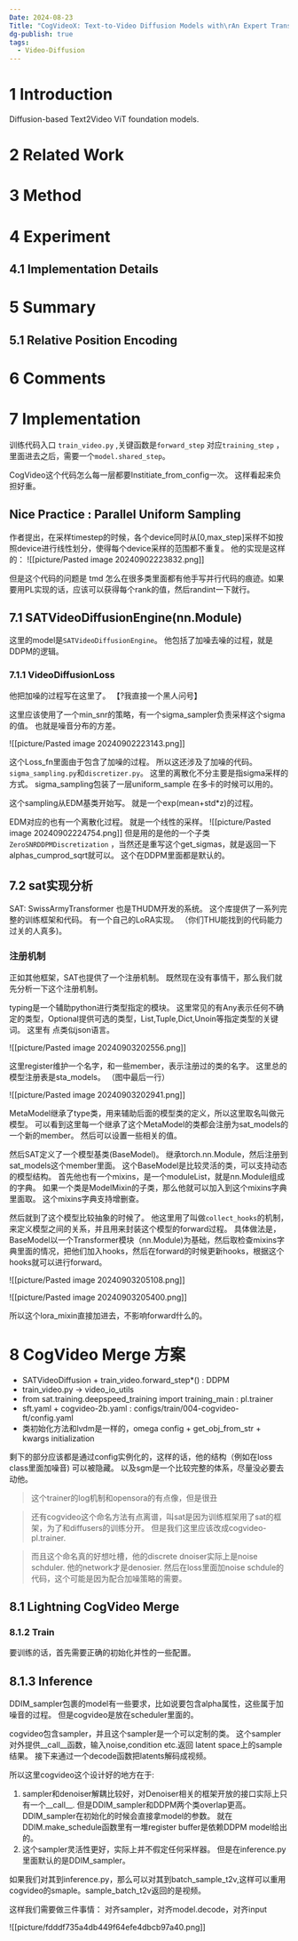 ```yaml
---
Date: 2024-08-23
Title: "CogVideoX: Text-to-Video Diffusion Models with\rAn Expert Transformer"
dg-publish: true
tags:
  - Video-Diffusion
---
```


# 1 Introduction

Diffusion-based Text2Video ViT foundation models. 


# 2 Related Work

# 3 Method

# 4 Experiment
## 4.1 Implementation Details  

# 5 Summary

## 5.1 Relative Position Encoding
# 6 Comments


# 7 Implementation 

训练代码入口 `train_video.py` ,关键函数是`forward_step` 对应`training_step` ， 里面进去之后，需要一个`model.shared_step`。

CogVideo这个代码怎么每一层都要Institiate_from_config一次。 这样看起来负担好重。 


## Nice Practice : Parallel Uniform Sampling
作者提出，在采样timestep的时候，各个device同时从[0,max_step]采样不如按照device进行线性划分，使得每个device采样的范围都不重复。  他的实现是这样的：
![[picture/Pasted image 20240902223832.png]]

但是这个代码的问题是 tmd 怎么在很多类里面都有他手写并行代码的痕迹。如果要用PL实现的话，应该可以获得每个rank的值，然后randint一下就行。 

## 7.1 SATVideoDiffusionEngine(nn.Module)

这里的model是`SATVideoDiffusionEngine`。  他包括了加噪去噪的过程，就是DDPM的逻辑。 

### 7.1.1 VideoDiffusionLoss 
他把加噪的过程写在这里了。 【?我直接一个黑人问号】


这里应该使用了一个min_snr的策略，有一个sigma_sampler负责采样这个sigma的值。 也就是噪音分布的方差。 

![[picture/Pasted image 20240902223143.png]]

这个Loss_fn里面由于包含了加噪的过程。 所以这还涉及了加噪的代码。 `sigma_sampling.py`和`discretizer.py`。 这里的离散化不分主要是指sigma采样的方式。 sigma_sampling包装了一层uniform_sample 在多卡的时候可以用的。 

这个sampling从EDM基类开始写。 就是一个exp(mean+std*z)的过程。 

EDM对应的也有一个离散化过程。 就是一个线性的采样。 
![[picture/Pasted image 20240902224754.png]]
但是用的是他的一个子类`ZeroSNRDDPMDiscretization` ，当然还是重写这个get_sigmas，就是返回一下alphas_cumprod_sqrt就可以。 这个在DDPM里面都是默认的。 

## 7.2 sat实现分析

SAT: SwissArmyTransformer 也是THUDM开发的系统。 
这个库提供了一系列完整的训练框架和代码。  有一个自己的LoRA实现。 （你们THU能找到的代码能力过关的人真多)。 


### 注册机制
正如其他框架，SAT也提供了一个注册机制。 既然现在没有事情干，那么我们就先分析一下这个注册机制。 

typing是一个辅助python进行类型指定的模块。 这里常见的有Any表示任何不确定的类型，Optional提供可选的类型，List,Tuple,Dict,Unoin等指定类型的关键词。 这里有 点类似json语言。

![[picture/Pasted image 20240903202556.png]]

这里register维护一个名字，和一些member，表示注册过的类的名字。 这里总的模型注册表是sta_models。 （图中最后一行） 

![[picture/Pasted image 20240903202941.png]]

MetaModel继承了type类，用来辅助后面的模型类的定义，所以这里取名叫做元模型。  可以看到这里每一个继承了这个MetaModel的类都会注册为sat_models的一个新的member。 然后可以设置一些相关的值。 

然后SAT定义了一个模型基类(BaseModel)。 继承torch.nn.Module，然后注册到sat_models这个member里面。 这个BaseModel是比较灵活的类，可以支持动态的模型结构。  首先他也有一个mixins，是一个moduleList，就是nn.Module组成的字典。 如果一个类是ModelMixin的子类，那么他就可以加入到这个mixins字典里面取。 这个mixins字典支持增删查。 

然后就到了这个模型比较抽象的时候了。 他这里用了叫做`collect_hooks`的机制，来定义模型之间的关系，并且用来封装这个模型的forward过程。  具体做法是，BaseModel以一个Transformer模块（nn.Module)为基础，然后取检查mixins字典里面的情况，把他们加入hooks，然后在forward的时候更新hooks，根据这个hooks就可以进行forward。 

![[picture/Pasted image 20240903205108.png]]

![[picture/Pasted image 20240903205400.png]]


所以这个lora_mixin直接加进去，不影响forward什么的。 


# 8 CogVideo Merge 方案

- SATVideoDiffusion + train_video.forward_step*() : DDPM 
- train_video.py -> video_io_utils 
- from sat.training.deepspeed_training import training_main : pl.trainer 
- sft.yaml + cogvideo-2b.yaml : configs/train/004-cogvideo-ft/config.yaml 
- 类初始化方法和lvdm是一样的，omega config + get_obj_from_str + kwargs initialization 

剩下的部分应该都是通过config实例化的，这样的话，他的结构（例如在loss class里面加噪音) 可以被隐藏。 以及sgm是一个比较完整的体系，尽量没必要去动他。 

> 这个trainer的log机制和opensora的有点像，但是很丑

> 还有cogvideo这个命名方法有点离谱，叫sat是因为训练框架用了sat的框架，为了和diffusers的训练分开。 但是我们这里应该改成cogvideo-pl.trainer. 


> 而且这个命名真的好想吐槽，他的discrete dnoiser实际上是noise schduler. 他的network才是denosier.  然后在loss里面加noise schdule的代码，这个可能是因为配合加噪策略的需要。 


## 8.1 Lightning CogVideo Merge

### 8.1.2 Train 
要训练的话，首先需要正确的初始化并性的一些配置。 

## 8.1.3 Inference 

DDIM_sampler包裹的model有一些要求，比如说要包含alpha属性，这些属于加噪音的过程。 但是cogvideo是放在scheduler里面的。 

cogvideo包含sampler，并且这个sampler是一个可以定制的类。 这个sampler对外提供__call__函数，输入noise,condition etc.返回 latent space上的sample结果。  接下来通过一个decode函数把latents解码成视频。 

所以这里cogvideo这个设计好的地方在于: 
1. sampler和denoiser解耦比较好，对Denoiser相关的框架开放的接口实际上只有一个__call__. 但是DDIM_sampler和DDPM两个类overlap更高。 DDIM_sampler在初始化的时候会直接拿model的参数。 就在DDIM.make_schedule函数里有一堆register buffer是依赖DDPM model给出的。 
2. 这个sampler灵活性更好，实际上并不假定任何采样器。 但是在inference.py里面默认的是DDIM_sampler。 


如果我们对其到inference.py，那么可以对其到batch_sample_t2v,这样可以重用cogvideo的smaple。sample_batch_t2v返回的是视频。 

这样我们需要做三件事情： 
对齐sampler，对齐model.decode，对齐input



![[picture/fdddf735a4db449f64efe4dbcb97a40.png]]